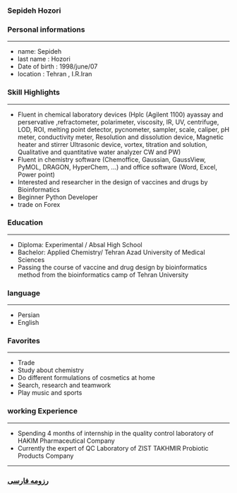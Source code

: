 
### Sepideh Hozori


### Personal informations

---
+ name: Sepideh
+ last name : Hozori
+ Date of birth : 1998/june/07
+ location : Tehran , I.R.Iran


### Skill Highlights

---
+ Fluent in chemical laboratory devices (Hplc (Agilent 1100) ayassay and perservative ,refractometer, polarimeter, viscosity, IR, UV, centrifuge, LOD, ROI, melting    point detector, pycnometer, sampler, scale, caliper, pH meter, conductivity meter, Resolution and dissolution device, Magnetic heater and stirrer Ultrasonic device, vortex, titration and solution, Qualitative and quantitative water analyzer CW and PW)
+ Fluent in chemistry software (Chemoffice, Gaussian, GaussView, PyMOL, DRAGON, HyperChem, ...) and office software (Word, Excel, Power point)
+ Interested and researcher in the design of vaccines and drugs by Bioinformatics
+ Beginner Python Developer
+ trade on  Forex



### Education

---
+ Diploma: Experimental / Absal High School
+ Bachelor: Applied Chemistry/ Tehran Azad University of Medical Sciences
+ Passing the course of vaccine and drug design by bioinformatics method from the bioinformatics camp of Tehran University
### language

---
+ Persian
+ English

### Favorites

---
+ Trade
+ Study about chemistry
+ Do different formulations of cosmetics at home
+ Search, research and teamwork
+ Play music and sports

### working Experience

---
+ Spending 4 months of internship in the quality control laboratory of HAKIM Pharmaceutical Company
+ Currently the expert of QC Laboratory of ZIST TAKHMIR Probiotic Products Company




--- 
### [رزومه فارسی](resume-fa.md)
